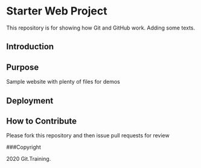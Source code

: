 # Starter Web Project

This repository is for showing how Git and GitHub work. Adding some texts.

## Introduction


## Purpose

Sample website with plenty of files for demos

## Deployment


## How to Contribute

Please fork this repository and then issue pull requests for review

###Copyright

2020 Git.Training.
